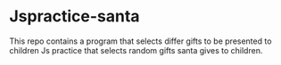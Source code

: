 # Jspractice-santa
This repo contains a program that selects differ gifts to be presented to children
Js practice that selects random gifts santa gives to children.
